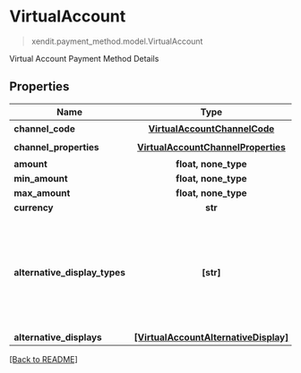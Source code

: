 # VirtualAccount
> xendit.payment_method.model.VirtualAccount

Virtual Account Payment Method Details

## Properties
| Name | Type | Required | Description | Examples |
|------------|:-------------:|:-------------:|-------------|:-------------:|
| **channel_code** | [**VirtualAccountChannelCode**](VirtualAccountChannelCode.md) | ☑️ |  |  | |
| **channel_properties** | [**VirtualAccountChannelProperties**](VirtualAccountChannelProperties.md) | ☑️ |  |  | |
| **amount** | **float, none_type** | |   |  |
| **min_amount** | **float, none_type** | |   |  |
| **max_amount** | **float, none_type** | |   |  |
| **currency** | **str** | |   |  |
| **alternative_display_types** | **[str]** | | For payments in Vietnam only, alternative display requested for the virtual account  |  |
| **alternative_displays** | [**[VirtualAccountAlternativeDisplay]**](VirtualAccountAlternativeDisplay.md) | |   |  |


[[Back to README]](../../README.md)


